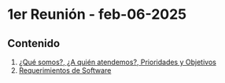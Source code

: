 # 1er Reunión - feb-06-2025

## Contenido

1. [¿Qué somos?, ¿A quién atendemos?, Prioridades y Objetivos](nosotros/nosotros.excalidraw)
2. [Requerimientos de Software](https://docs.google.com/document/d/1RmOMpKeZ9XW2bLhkbv60YhoURoQoVh6NG7p35GC2HfY/edit?tab=t.0#heading=h.ch0ua7wmgt2e)
